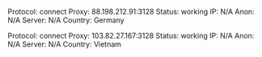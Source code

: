 Protocol: connect
Proxy: 88.198.212.91:3128
Status: working
IP: N/A
Anon: N/A
Server: N/A
Country: Germany

Protocol: connect
Proxy: 103.82.27.167:3128
Status: working
IP: N/A
Anon: N/A
Server: N/A
Country: Vietnam

